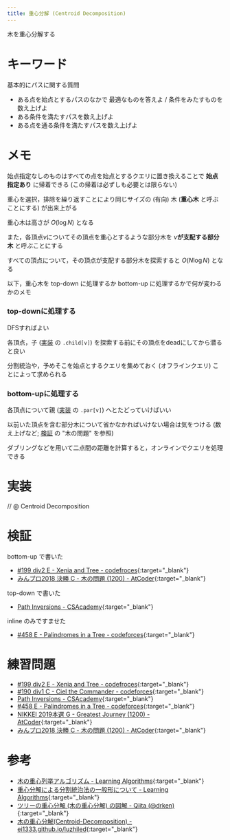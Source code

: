 ```yaml
---
title: 重心分解 (Centroid Decomposition)
---
```


木を重心分解する

# キーワード

基本的にパスに関する質問

* ある点を始点とするパスのなかで 最適なものを答えよ / 条件をみたすものを数え上げよ
* ある条件を満たすパスを数え上げよ
* ある点を通る条件を満たすパスを数え上げよ

# メモ

始点指定なしのものはすべての点を始点とするクエリに置き換えることで **始点指定あり** に帰着できる (この帰着は必ずしも必要とは限らない)

重心を選択，排除を繰り返すことにより同じサイズの (有向) 木 (**重心木** と呼ぶことにする) が出来上がる

重心木は高さが $O(\log N)$ となる

また，各頂点$v$についてその頂点を重心とするような部分木を $v$**が支配する部分木** と呼ぶことにする

すべての頂点について，その頂点が支配する部分木を探索すると $O(N \log N)$ となる

以下，重心木を top-down に処理するか bottom-up に処理するかで何が変わるかのメモ

### top-downに処理する

DFSすればよい

各頂点，子 ([実装](#実装) の `.child[v]`) を探索する前にその頂点をdeadにしてから潜ると良い

分割統治や，予めそこを始点とするクエリを集めておく (オフラインクエリ) ことによって求められる

### bottom-upに処理する

各頂点について親 ([実装](#実装) の `.par[v]`) へとたどっていけばいい

以前いた頂点を含む部分木について省かなかればいけない場合は気をつける (数え上げなど; [検証](#検証) の "木の問題" を参照)

ダブリングなどを用いて二点間の距離を計算すると，オンラインでクエリを処理できる

# 実装

// @ Centroid Decomposition

# 検証

bottom-up で書いた

* [#199 div2 E - Xenia and Tree - codefroces](https://codeforces.com/contest/342/submission/50313110){:target="_blank"}<!--_-->
* [みんプロ2018 決勝 C - 木の問題 (1200) - AtCoder](https://atcoder.jp/contests/yahoo-procon2018-final-open/submissions/4349163){:target="_blank"}<!--_-->

top-down で書いた

* [Path Inversions - CSAcademy](https://csacademy.com/submission/2164172/){:target="_blank"}<!--_-->

inline のみですませた

* [#458 E - Palindromes in a Tree - codeforces](https://codeforces.com/contest/914/submission/50353783){:target="_blank"}<!--_-->

# 練習問題

* [#199 div2 E - Xenia and Tree - codefroces](https://codeforces.com/contest/342/problem/E){:target="_blank"}<!--_-->
* [#190 div1 C - Ciel the Commander - codeforces](https://codeforces.com/problemset/problem/321/C){:target="_blank"}<!--_-->
* [Path Inversions - CSAcademy](https://csacademy.com/contest/archive/task/path-inversions/statement/){:target="_blank"}<!--_-->
* [#458 E - Palindromes in a Tree - codeforces](https://codeforces.com/contest/914/problem/E){:target="_blank"}<!--_-->
* [NIKKEI 2019本選 G - Greatest Journey (1200) - AtCoder](https://atcoder.jp/contests/nikkei2019-final/tasks/nikkei2019_final_g){:target="_blank"}<!--_-->
* [みんプロ2018 決勝 C - 木の問題 (1200) - AtCoder](https://atcoder.jp/contests/yahoo-procon2018-final-open/tasks/yahoo_procon2018_final_c){:target="_blank"}<!--_-->

# 参考

* [木の重心列挙アルゴリズム - Learning Algorithms](http://www.learning-algorithms.com/entry/2018/01/03/215559){:target="_blank"}<!--_-->
* [重心分解による分割統治法の一般形について - Learning Algorithms](http://www.learning-algorithms.com/entry/2018/01/20/031005){:target="_blank"}<!--_-->
* [ツリーの重心分解 (木の重心分解) の図解 - Qiita (@drken)](https://qiita.com/drken/items/4b4c3f1824339b090202){:target="_blank"}<!--_-->
* [木の重心分解(Centroid-Decomposition) - ei1333.github.io/luzhiled](https://ei1333.github.io/luzhiled/snippets/tree/centroid-decomposition.html){:target="_blank"}<!--_-->


